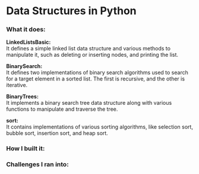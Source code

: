 # Data Structures in Python

### What it does:

**LinkedListsBasic:**<br/>
It defines a simple linked list data structure and various methods to manipulate it, such as deleting or inserting nodes, and printing the list.<br />

**BinarySearch:**<br/>
It defines two implementations of binary search algorithms used to search for a target element in a sorted list. The first is recursive, and the other is iterative.

**BinaryTrees:**<br/>
It implements a binary search tree data structure along with various functions to manipulate and traverse the tree.

**sort:**<br/>
It contains implementations of various sorting algorithms, like selection sort, bubble sort, insertion sort, and heap sort.

### How I built it:



### Challenges I ran into:

